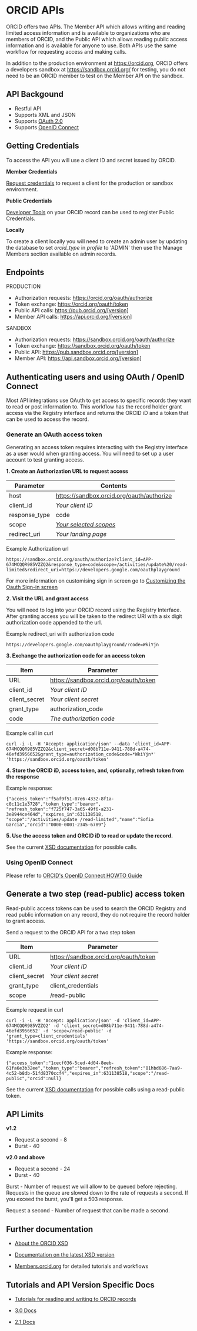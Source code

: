 # ORCID APIs

ORCID offers two APIs. The Member API which allows writing and reading limited access information and is available to organizations who are members of ORCID, and the Public API which allows reading public access information and is available for anyone to use. Both APIs use the same workflow for requesting access and making calls.

In addition to the production environment at https://orcid.org, ORCID offers a developers sandbox at https://sandbox.orcid.org/ for testing, you do not need to be an ORCID member to test on the Member API on the sandbox.

## API Backgound

* Restful API
* Supports XML and JSON
* Supports [OAuth 2.0](https://oauth.net/2/)
* Supports [OpenID Connect](http://openid.net/connect/)

## Getting Credentials
To access the API you will use a client ID and secret issued by ORCID.

**Member Credentials**

[Request credentials](https://orcid.org/content/register-client-application) to request a client for the production or sandbox environment.

**Public Credentials**

[Developer Tools](https://sandbox.orcid.org/developer-tools) on your ORCID record can be used to register Public Credentials.

**Locally**

To create a client locally you will need to create an admin user by updating the database to set _orcid_type_ in _profile_ to 'ADMIN' then use the Manage Members section available on admin records.

## Endpoints

PRODUCTION
* Authorization requests: https://orcid.org/oauth/authorize
* Token exchange: https://orcid.org/oauth/token
* Public API calls: https://pub.orcid.org/[version]
* Member API calls: https://api.orcid.org/[version]

SANDBOX
* Authorization requests: https://sandbox.orcid.org/oauth/authorize
* Token exchange: https://sandbox.orcid.org/oauth/token
* Public API: https://pub.sandbox.orcid.org/[version]
* Member API: https://api.sandbox.orcid.org/[version]

## Authenticating users and using OAuth / OpenID Connect

Most API integrations use OAuth to get access to specific records they want to read or post information to. This workflow has the record holder grant access via the Registry interface and returns the ORCID iD and a token that can be used to access the record.

### Generate an OAuth access token
Generating an access token requires interacting with the Registry interface as a user would when granting access. You will need to set up a user account to test granting access.

**1. Create an Authorization URL to request access**

| Parameter             |Contents               |
|--------------------|--------------------------|
| host 				| https://sandbox.orcid.org/oauth/authorize|
| client\_id 		| *Your client ID*|
| response\_type	| code|
| scope				| [*Your selected scopes*](https://github.com/ORCID/ORCID-Source/tree/master/orcid-model/src/main/resources/record_2.1#scopes)|
| redirect\_uri		| *Your landing page*|

Example Authorization url

```
https://sandbox.orcid.org/oauth/authorize?client_id=APP-674MCQQR985VZZQ2&response_type=code&scope=/activities/update%20/read-limited&redirect_uri=https://developers.google.com/oauthplayground
```

For more information on customising sign in screen go to [Customizing the Oauth Sign-in screen ](http://members.orcid.org/api/resources/customize)

**2. Visit the URL and grant access**

You will need to log into your ORCID record using the Registry Interface. After granting access you will be taken to the redirect URI with a six digit authorization code appended to the url.

Example redirect_uri with authorization code

```
https://developers.google.com/oauthplayground/?code=WkiYjn
```

**3. Exchange the authorization code for an access token**

| Item               |Parameter               |
|--------------------|--------------------------|
| URL 				| https://sandbox.orcid.org/oauth/token|
| client\_id 		| *Your client ID*|
| client\_secret	| *Your client secret*|
| grant\_type		| authorization\_code|
| code				| *The authorization code*|

Example call in curl

```
curl -i -L -H 'Accept: application/json' --data 'client_id=APP-674MCQQR985VZZQ2&client_secret=d08b711e-9411-788d-a474-46efd3956652&grant_type=authorization_code&code=*WkiYjn*' 'https://sandbox.orcid.org/oauth/token'
```
**4. Store the ORCID iD, access token, and, optionally, refresh token from the response**

Example response:

```
{"access_token":"f5af9f51-07e6-4332-8f1a-c0c11c1e3728","token_type":"bearer",
"refresh_token":"f725f747-3a65-49f6-a231-3e8944ce464d","expires_in":631138518,
"scope":"/activities/update /read-limited","name":"Sofia Garcia","orcid":"0000-0001-2345-6789"}
```
**5. Use the access token and ORCID iD to read or update the record.**

See the current [XSD documentation](https://github.com/ORCID/ORCID-Source/blob/master/orcid-model/src/main/resources/record_2.1/README.md#calls) for possible calls.

### Using OpenID Connect

Please refer to [ORCID's OpenID Connect HOWTO Guide](https://github.com/ORCID/ORCID-Source/blob/master/orcid-web/ORCID_AUTH_WITH_OPENID_CONNECT.md)

## Generate a two step (read-public) access token

Read-public access tokens can be used to search the ORCID Registry and read public information on any record, they do not require the record holder to grant access.

Send a request to the ORCID API for a two step token

| Item              |Parameter               |
|-------------------|--------------------------|
| URL 				| https://sandbox.orcid.org/oauth/token|
| client\_id 		| *Your client ID*|
| client\_secret	| *Your client secret*|
| grant\_type		| client\_credentials|
| scope				| /read-public|

Example request in curl

```
curl -i -L -H 'Accept: application/json' -d 'client_id=APP-674MCQQR985VZZQ2' -d 'client_secret=d08b711e-9411-788d-a474-46efd3956652' -d 'scope=/read-public' -d 'grant_type=client_credentials' 'https://sandbox.orcid.org/oauth/token'
```

Example response:
```
{"access_token":"1cecf036-5ced-4d04-8eeb-61fa6e3b32ee","token_type":"bearer","refresh_token":"81hbd686-7aa9-4c52-b8db-51fd8370ccf4","expires_in":631138518,"scope":"/read-public","orcid":null}
```

See the current [XSD documentation](https://github.com/ORCID/ORCID-Source/blob/master/orcid-model/src/main/resources/record_2.1/README.md#calls) for possible calls using a read-public token.

## API Limits

**v1.2**
* Request a second - 8
* Burst - 40

**v2.0 and above**
* Request a second - 24
* Burst - 40

Burst - Number of request we will allow to be queued before rejecting. Requests in the queue are slowed down to the rate of requests a second. If you exceed the burst, you'll get a 503 response.

Request a second - Number of request that can be made a second.

## Further documentation

* [About the ORCID XSD](https://github.com/ORCID/ORCID-Source/tree/master/orcid-model/src/main/resources)

* [Documentation on the latest XSD version](https://giMthub.com/ORCID/ORCID-Source/blob/master/orcid-model/src/main/resources/record_2.1/README.md)

* [Members.orcid.org](https://members.orcid.org/api/) for detailed tutorials and workflows

## Tutorials and API Version Specific Docs

* [Tutorials for reading and writing to ORCID records](https://github.com/ORCID/ORCID-Source/tree/master/orcid-api-web/tutorial)

* [3.0 Docs](https://github.com/ORCID/ORCID-Source/blob/master/orcid-model/src/main/resources/record_3.0/README.md)

* [2.1 Docs](https://github.com/ORCID/ORCID-Source/tree/master/orcid-model/src/main/resources/record_2.1)
